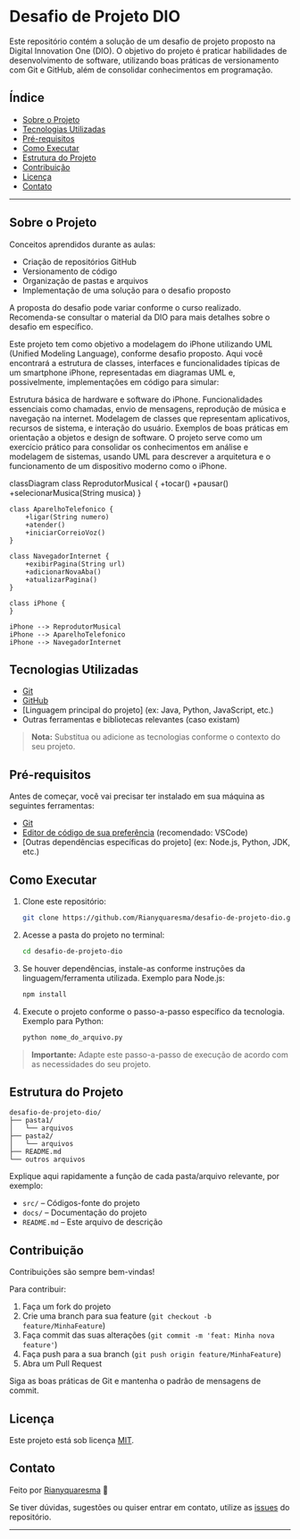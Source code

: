 # Desafio de Projeto DIO

Este repositório contém a solução de um desafio de projeto proposto na Digital Innovation One (DIO). O objetivo do projeto é praticar habilidades de desenvolvimento de software, utilizando boas práticas de versionamento com Git e GitHub, além de consolidar conhecimentos em programação.

## Índice

- [Sobre o Projeto](#sobre-o-projeto)
- [Tecnologias Utilizadas](#tecnologias-utilizadas)
- [Pré-requisitos](#pré-requisitos)
- [Como Executar](#como-executar)
- [Estrutura do Projeto](#estrutura-do-projeto)
- [Contribuição](#contribuição)
- [Licença](#licença)
- [Contato](#contato)

---

## Sobre o Projeto

Conceitos aprendidos durante as aulas:

- Criação de repositórios GitHub
- Versionamento de código
- Organização de pastas e arquivos
- Implementação de uma solução para o desafio proposto

A proposta do desafio pode variar conforme o curso realizado. Recomenda-se consultar o material da DIO para mais detalhes sobre o desafio em específico.

Este projeto tem como objetivo a modelagem do iPhone utilizando UML (Unified Modeling Language), conforme desafio proposto. Aqui você encontrará a estrutura de classes, interfaces e funcionalidades típicas de um smartphone iPhone, representadas em diagramas UML e, possivelmente, implementações em código para simular:

Estrutura básica de hardware e software do iPhone.
Funcionalidades essenciais como chamadas, envio de mensagens, reprodução de música e navegação na internet.
Modelagem de classes que representam aplicativos, recursos de sistema, e interação do usuário.
Exemplos de boas práticas em orientação a objetos e design de software.
O projeto serve como um exercício prático para consolidar os conhecimentos em análise e modelagem de sistemas, usando UML para descrever a arquitetura e o funcionamento de um dispositivo moderno como o iPhone.

classDiagram
    class ReprodutorMusical {
        +tocar()
        +pausar()
        +selecionarMusica(String musica)
    }

    class AparelhoTelefonico {
        +ligar(String numero)
        +atender()
        +iniciarCorreioVoz()
    }

    class NavegadorInternet {
        +exibirPagina(String url)
        +adicionarNovaAba()
        +atualizarPagina()
    }

    class iPhone {
    }

    iPhone --> ReprodutorMusical
    iPhone --> AparelhoTelefonico
    iPhone --> NavegadorInternet


## Tecnologias Utilizadas

- [Git](https://git-scm.com/)
- [GitHub](https://github.com/)
- [Linguagem principal do projeto] (ex: Java, Python, JavaScript, etc.)
- Outras ferramentas e bibliotecas relevantes (caso existam)

> **Nota:** Substitua ou adicione as tecnologias conforme o contexto do seu projeto.

## Pré-requisitos

Antes de começar, você vai precisar ter instalado em sua máquina as seguintes ferramentas:

- [Git](https://git-scm.com)
- [Editor de código de sua preferência](https://code.visualstudio.com/) (recomendado: VSCode)
- [Outras dependências específicas do projeto] (ex: Node.js, Python, JDK, etc.)

## Como Executar

1. Clone este repositório:
    ```bash
    git clone https://github.com/Rianyquaresma/desafio-de-projeto-dio.git
    ```

2. Acesse a pasta do projeto no terminal:
    ```bash
    cd desafio-de-projeto-dio
    ```

3. Se houver dependências, instale-as conforme instruções da linguagem/ferramenta utilizada. Exemplo para Node.js:
    ```bash
    npm install
    ```

4. Execute o projeto conforme o passo-a-passo específico da tecnologia. Exemplo para Python:
    ```bash
    python nome_do_arquivo.py
    ```

> **Importante:** Adapte este passo-a-passo de execução de acordo com as necessidades do seu projeto.

## Estrutura do Projeto

```
desafio-de-projeto-dio/
├── pasta1/
│   └── arquivos
├── pasta2/
│   └── arquivos
├── README.md
└── outros arquivos
```

Explique aqui rapidamente a função de cada pasta/arquivo relevante, por exemplo:

- `src/` – Códigos-fonte do projeto
- `docs/` – Documentação do projeto
- `README.md` – Este arquivo de descrição

## Contribuição

Contribuições são sempre bem-vindas!

Para contribuir:

1. Faça um fork do projeto
2. Crie uma branch para sua feature (`git checkout -b feature/MinhaFeature`)
3. Faça commit das suas alterações (`git commit -m 'feat: Minha nova feature'`)
4. Faça push para a sua branch (`git push origin feature/MinhaFeature`)
5. Abra um Pull Request

Siga as boas práticas de Git e mantenha o padrão de mensagens de commit.

## Licença

Este projeto está sob licença [MIT](LICENSE).

## Contato

Feito por [Rianyquaresma](https://github.com/Rianyquaresma) 🚀

Se tiver dúvidas, sugestões ou quiser entrar em contato, utilize as [issues](https://github.com/Rianyquaresma/desafio-de-projeto-dio/issues) do repositório.

---
